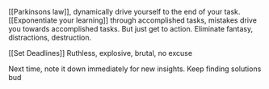 [[Parkinsons law]], dynamically drive yourself to the end of your task.
[[Exponentiate your learning]] through accomplished tasks, mistakes drive you towards accomplished tasks. But just get to action. Eliminate fantasy, distractions, destruction.

[[Set Deadlines]]
Ruthless, explosive, brutal, no excuse

Next time, note it down immediately for new insights.
Keep finding solutions bud
